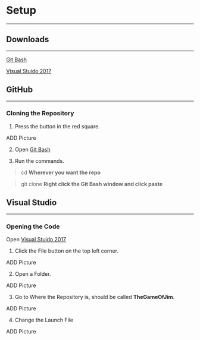 # Setup
---
## Downloads
---
[Git Bash](https://gitforwindows.org/)

[Visual Stuido 2017](https://visualstudio.microsoft.com/vs/older-downloads/)

## GitHub
---
### Cloning the Repository

1. Press the button in the red square.

ADD Picture

2. Open [Git Bash](https://gitforwindows.org/)

3. Run the commands.

> cd **Wherever you want the repo**

> git clone **Right click the Git Bash window and click paste**
 
## Visual Studio
---
### Opening the Code

Open [Visual Stuido 2017](https://visualstudio.microsoft.com/vs/older-downloads/)

1. Click the File button on the top left corner.

ADD Picture

2. Open a Folder.

ADD Picture

3. Go to Where the Repository is, should be called **TheGameOfJim**.

ADD Picture

4. Change the Launch File

ADD Picture

